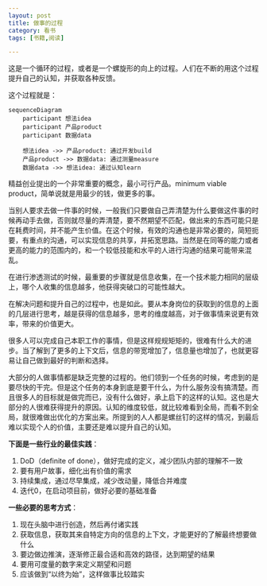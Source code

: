 ```yaml
---
layout: post
title: 做事的过程
category: 看书
tags: [书籍,阅读]

---
```


这是一个循环的过程，或者是一个螺旋形的向上的过程。人们在不断的用这个过程提升自己的认知，并获取各种反馈。

这个过程就是：

```mermaid
sequenceDiagram
	participant 想法idea
	participant 产品product
	participant 数据data
	
	想法idea ->> 产品product: 通过开发build
	产品product ->> 数据data: 通过测量measure
	数据data ->> 想法idea: 通过认知learn
```


精益创业提出的一个非常重要的概念，最小可行产品。minimum viable product，简单说就是用最少的钱，做更多的事。

当别人要求去做一件事的时候，一般我们只要做自己弄清楚为什么要做这件事的时候再动手去做，否则就尽量的弄清楚，要不然期望不匹配，做出来的东西可能只是在耗费时间，并不能产生价值。在这个时候，有效的沟通也是非常必要的，简短扼要，有重点的沟通，可以实现信息的共享，并拓宽思路。当然是在同等的能力或者更高的能力的范围内的，和一个较低技能和水平的人进行沟通的结果可能带来混乱。

在进行渗透测试的时候，最重要的步骤就是信息收集，在一个技术能力相同的层级上，哪个人收集的信息越多，他获得突破口的可能性越大。

在解决问题和提升自己的过程中，也是如此。要从本身岗位的获取到的信息的上面的几层进行思考，越是获得的信息越多，思考的维度越高，对于做事情来说更有效率，带来的价值更大。

很多人可以完成自己本职工作的事情，但是这样规规矩矩的，很难有什么大的进步。当了解到了更多的上下文后，信息的带宽增加了，信息量也增加了，也就更容易让自己做到最好的判断和选择。  

大部分的人做事情都是缺乏完整的过程的。他们领到一个任务的时候，考虑到的是要尽快的干完。但是这个任务的本身到底是要干什么，为什么服务没有搞清楚。而且很多人的目标就是做完而已，没有什么做好，承上启下的这样的认知。这也是大部分的人很难获得提升的原因。认知的维度较低，就比较难看到全局，而看不到全局，就很难做出优化的方案出来。所提到的人人都是螺丝钉的这样的情况，到最后难以实现个人的价值，主要还是难以提升自己的认知。


**下面是一些行业的最佳实践**：

1. DoD（definite of done），做好完成的定义，减少团队内部的理解不一致
2. 要有用户故事，细化出有价值的需求
3. 持续集成，通过尽早集成，减少改动量，降低合并难度
4. 迭代0，在启动项目前，做好必要的基础准备

**一些必要的思考方式**：

1. 现在头脑中进行创造，然后再付诸实践
2. 获取信息，获取其来自特定方向的信息的上下文，才能更好的了解最终想要做什么
3. 要边做边推演，逐渐修正最合适和高效的路径，达到期望的结果
4. 要用可度量的数字来定义期望和问题
5. 应该做到“以终为始”，这样做事比较踏实






